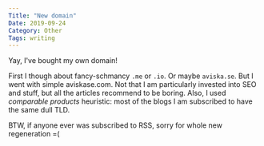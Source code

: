 ```yaml
---
Title: "New domain"
Date: 2019-09-24
Category: Other
Tags: writing
---
```


Yay, I've bought my own domain! 

First I though about fancy-schmancy `.me` or `.io`. Or maybe `aviska.se`. But I went with simple aviskase.com. Not that I am particularly invested into SEO and stuff, but all the articles recommend to be boring. Also, I used _comparable products_ heuristic: most of the blogs I am subscribed to have the same dull TLD.

BTW, if anyone ever was subscribed to RSS, sorry for whole new regeneration =(




